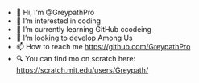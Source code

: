 - 👋 Hi, I’m @GreypathPro
- 👀 I’m interested in coding
- 🌱 I’m currently learning GitHub ccodeing
- 💞️ I’m looking to develop Among Us
- 📫 How to reach me https://github.com/GreypathPro
- 🔍 You can find mo on scratch here: https://scratch.mit.edu/users/Greypath/
<!---
GreypathPro/GreypathPro is a ✨ special ✨ repository because its `README.md` (this file) appears on your GitHub profile.
You can click the Preview link to take a look at your changes.
--->
